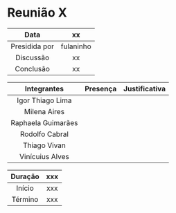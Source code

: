 # Reunião X

| Data       |     xx      |
| :--------: | :---------: |
| Presidida por | fulaninho |
| Discussão | xx |
| Conclusão | xx |

| Integrantes        | Presença | Justificativa |
| :----------------: | :------: | :-----------: |
| Igor Thiago Lima   |          |               |
| Milena Aires       |          |               |
| Raphaela Guimarães |          |               |
| Rodolfo Cabral     |          |               |
| Thiago Vivan       |          |               |
| Vinícuius Alves    |          |               |

| Duração |  xxx |
|:-------:|:----:|
|Início   |  xxx |
|Término  |  xxx |

